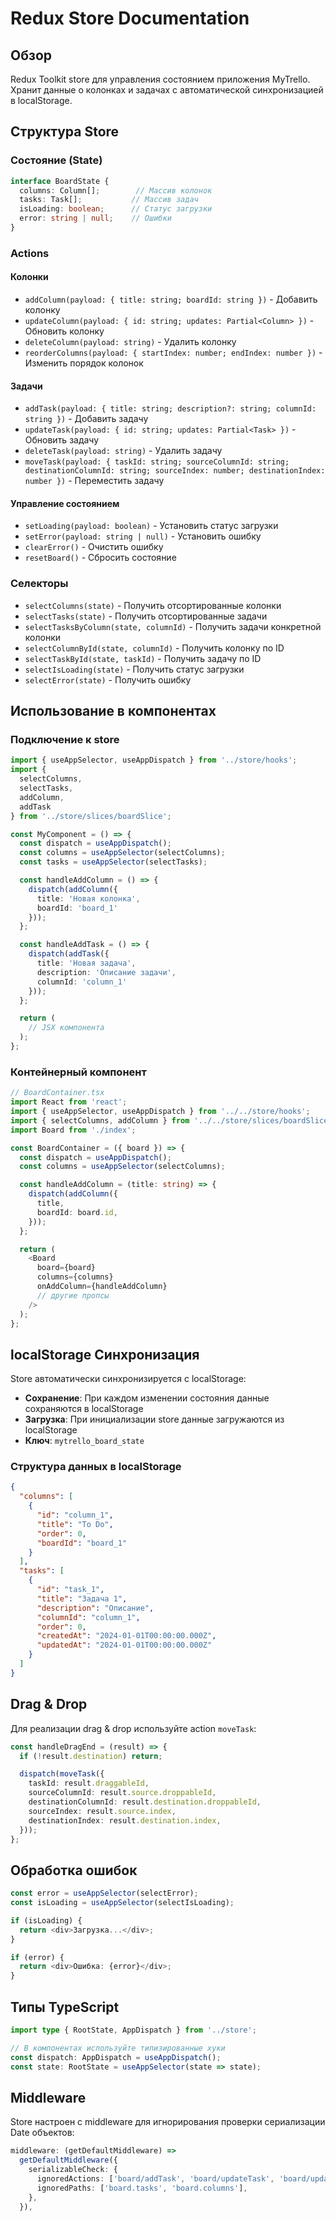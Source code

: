 # Redux Store Documentation

## Обзор

Redux Toolkit store для управления состоянием приложения MyTrello. Хранит данные о колонках и задачах с автоматической синхронизацией в localStorage.

## Структура Store

### Состояние (State)

```typescript
interface BoardState {
  columns: Column[];        // Массив колонок
  tasks: Task[];           // Массив задач
  isLoading: boolean;      // Статус загрузки
  error: string | null;    // Ошибки
}
```

### Actions

#### Колонки

- `addColumn(payload: { title: string; boardId: string })` - Добавить колонку
- `updateColumn(payload: { id: string; updates: Partial<Column> })` - Обновить колонку
- `deleteColumn(payload: string)` - Удалить колонку
- `reorderColumns(payload: { startIndex: number; endIndex: number })` - Изменить порядок колонок

#### Задачи

- `addTask(payload: { title: string; description?: string; columnId: string })` - Добавить задачу
- `updateTask(payload: { id: string; updates: Partial<Task> })` - Обновить задачу
- `deleteTask(payload: string)` - Удалить задачу
- `moveTask(payload: { taskId: string; sourceColumnId: string; destinationColumnId: string; sourceIndex: number; destinationIndex: number })` - Переместить задачу

#### Управление состоянием

- `setLoading(payload: boolean)` - Установить статус загрузки
- `setError(payload: string | null)` - Установить ошибку
- `clearError()` - Очистить ошибку
- `resetBoard()` - Сбросить состояние

### Селекторы

- `selectColumns(state)` - Получить отсортированные колонки
- `selectTasks(state)` - Получить отсортированные задачи
- `selectTasksByColumn(state, columnId)` - Получить задачи конкретной колонки
- `selectColumnById(state, columnId)` - Получить колонку по ID
- `selectTaskById(state, taskId)` - Получить задачу по ID
- `selectIsLoading(state)` - Получить статус загрузки
- `selectError(state)` - Получить ошибку

## Использование в компонентах

### Подключение к store

```typescript
import { useAppSelector, useAppDispatch } from '../store/hooks';
import { 
  selectColumns, 
  selectTasks, 
  addColumn, 
  addTask 
} from '../store/slices/boardSlice';

const MyComponent = () => {
  const dispatch = useAppDispatch();
  const columns = useAppSelector(selectColumns);
  const tasks = useAppSelector(selectTasks);

  const handleAddColumn = () => {
    dispatch(addColumn({
      title: 'Новая колонка',
      boardId: 'board_1'
    }));
  };

  const handleAddTask = () => {
    dispatch(addTask({
      title: 'Новая задача',
      description: 'Описание задачи',
      columnId: 'column_1'
    }));
  };

  return (
    // JSX компонента
  );
};
```

### Контейнерный компонент

```typescript
// BoardContainer.tsx
import React from 'react';
import { useAppSelector, useAppDispatch } from '../../store/hooks';
import { selectColumns, addColumn } from '../../store/slices/boardSlice';
import Board from './index';

const BoardContainer = ({ board }) => {
  const dispatch = useAppDispatch();
  const columns = useAppSelector(selectColumns);

  const handleAddColumn = (title: string) => {
    dispatch(addColumn({
      title,
      boardId: board.id,
    }));
  };

  return (
    <Board
      board={board}
      columns={columns}
      onAddColumn={handleAddColumn}
      // другие пропсы
    />
  );
};
```

## localStorage Синхронизация

Store автоматически синхронизируется с localStorage:

- **Сохранение**: При каждом изменении состояния данные сохраняются в localStorage
- **Загрузка**: При инициализации store данные загружаются из localStorage
- **Ключ**: `mytrello_board_state`

### Структура данных в localStorage

```json
{
  "columns": [
    {
      "id": "column_1",
      "title": "To Do",
      "order": 0,
      "boardId": "board_1"
    }
  ],
  "tasks": [
    {
      "id": "task_1",
      "title": "Задача 1",
      "description": "Описание",
      "columnId": "column_1",
      "order": 0,
      "createdAt": "2024-01-01T00:00:00.000Z",
      "updatedAt": "2024-01-01T00:00:00.000Z"
    }
  ]
}
```

## Drag & Drop

Для реализации drag & drop используйте action `moveTask`:

```typescript
const handleDragEnd = (result) => {
  if (!result.destination) return;

  dispatch(moveTask({
    taskId: result.draggableId,
    sourceColumnId: result.source.droppableId,
    destinationColumnId: result.destination.droppableId,
    sourceIndex: result.source.index,
    destinationIndex: result.destination.index,
  }));
};
```

## Обработка ошибок

```typescript
const error = useAppSelector(selectError);
const isLoading = useAppSelector(selectIsLoading);

if (isLoading) {
  return <div>Загрузка...</div>;
}

if (error) {
  return <div>Ошибка: {error}</div>;
}
```

## Типы TypeScript

```typescript
import type { RootState, AppDispatch } from '../store';

// В компонентах используйте типизированные хуки
const dispatch: AppDispatch = useAppDispatch();
const state: RootState = useAppSelector(state => state);
```

## Middleware

Store настроен с middleware для игнорирования проверки сериализации Date объектов:

```typescript
middleware: (getDefaultMiddleware) =>
  getDefaultMiddleware({
    serializableCheck: {
      ignoredActions: ['board/addTask', 'board/updateTask', 'board/updateColumn'],
      ignoredPaths: ['board.tasks', 'board.columns'],
    },
  }),
``` 